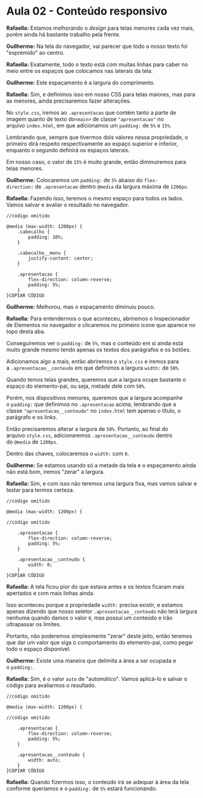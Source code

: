 # Aula 02 - Conteúdo responsivo

**Rafaella:** Estamos melhorando o *design* para telas menores cada vez mais, porém ainda há bastante trabalho pela frente.

**Guilherme:** Na tela do navegador, vai parecer que todo o nosso texto foi "espremido" ao centro.

**Rafaella:** Exatamente, todo o texto está com muitas linhas para caber no meio entre os espaços que colocamos nas laterais da tela.

**Guilherme:** Este espaçamento é a largura do comprimento.

**Rafaella:** Sim, e definimos isso em nosso CSS para telas maiores, mas para as menores, ainda precisaremos fazer alterações.

No `style.css`, iremos ao `.apresentacao` que contém tanto a parte de imagem quanto de texto do`<main>` de classe `"apresentacao"` no arquivo `index.html`, em que adicionamos um `padding:` de `5%` e `15%`.

Lembrando que, sempre que tivermos dois valores nessa propriedade, o primeiro dirá respeito respectivamente ao espaço superior e inferior, enquanto o segundo definirá os espaços laterais.

Em nosso caso, o valor de `15%` é muito grande, então diminuiremos para telas menores.

**Guilherme:** Colocaremos um `padding:` de `5%` abaixo do `flex-direction:` de `.apresentacao` dentro `@media` da largura máxima de `1200px`.

**Rafaella:** Fazendo isso, teremos o mesmo espaço para todos os lados. Vamos salvar e avaliar o resultado no navegador.

```
//código omitido

@media (max-width: 1200px) {
    .cabecalho {
        padding: 10%;
    }

    .cabecalho__menu {
        justify-content: center;
    }

    .apresentacao {
        flex-direction: column-reverse;
        padding: 5%;
    }
}COPIAR CÓDIGO
```

**Guilherme:** Melhorou, mas o espaçamento diminuiu pouco.

**Rafaella:** Para entendermos o que aconteceu, abriremos o Inspecionador de Elementos no navegador e clicaremos no primeiro ícone que aparece no topo desta aba.

Conseguiremos ver o `padding:` de `5%`, mas o conteúdo em si ainda está muito grande mesmo tendo apenas os textos dos parágrafos e os botões.

Adicionamos algo a mais, então abriremos o `style.css` e iremos para a `.apresentacao__conteudo` em que definimos a largura `width:` de `50%`.

Quando temos telas grandes, queremos que a largura ocupe bastante o espaço do elemento-pai, ou seja, metade dele com `50%`.

Porém, nos dispositivos menores, queremos que a largura acompanhe o `padding:` que definimos no `.apresentacao` acima, lembrando que a classe `"apresentacao__conteudo"` no `index.html` tem apenas o título, o parágrafo e os links.

Então precisaremos alterar a largura de `50%`. Portanto, ao final do arquivo `style.css`, adicionaremos `.apresentacao__conteudo` dentro do `@media` de `1200px`.

Dentro das chaves, colocaremos o `width:` com `0`.

**Guilherme:** Se estamos usando só a metade da tela e o espaçamento ainda não está bom, iremos "zerar" a largura.

**Rafaella:** Sim, e com isso não teremos uma largura fixa, mas vamos salvar e testar para termos certeza.

```
//código omitido

@media (max-width: 1200px) {

//código omitido

    .apresentacao {
        flex-direction: column-reverse;
        padding: 5%;
    }

    .apresentacao__conteudo {
        width: 0;
    }
}COPIAR CÓDIGO
```

**Rafaella:** A tela ficou pior do que estava antes e os textos ficaram mais apertados e com mais linhas ainda.

Isso aconteceu porque a propriedade `width:` precisa existir, e estamos apenas dizendo que nosso seletor `.apresentacao__conteudo` não terá largura nenhuma quando damos o valor `0`, mas possui um conteúdo e irão ultrapassar os limites.

Portanto, não poderemos simplesmente "zerar" deste jeito, então teremos que dar um valor que siga o comportamento do elemento-pai, como pegar todo o espaço disponível.

**Guilherme:** Existe uma maneira que delimita a área a ser ocupada e o `padding:`.

**Rafaella:** Sim, é o valor `auto` de "automático". Vamos aplicá-lo e salvar o código para avaliarmos o resultado.

```
//código omitido

@media (max-width: 1200px) {

//código omitido

    .apresentacao {
        flex-direction: column-reverse;
        padding: 5%;
    }

    .apresentacao__conteudo {
        width: auto;
    }
}COPIAR CÓDIGO
```

**Rafaella:** Quando fizermos isso, o conteúdo irá se adequar à área da tela conforme queríamos e o `padding:` de `5%` estará funcionando.